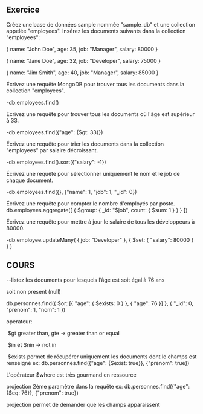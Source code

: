 ## Exercice

Créez une base de données sample nommée "sample_db" et une collection appelée "employees".
Insérez les documents suivants dans la collection "employees":

{
   name: "John Doe",
   age: 35,
   job: "Manager",
   salary: 80000
}

{
   name: "Jane Doe",
   age: 32,
   job: "Developer",
   salary: 75000
}

{
   name: "Jim Smith",
   age: 40,
   job: "Manager",
   salary: 85000
}

Écrivez une requête MongoDB pour trouver tous les documents dans la collection "employees".

-db.employees.find()

Écrivez une requête pour trouver tous les documents où l'âge est supérieur à 33.

-db.employees.find({"age": {$gt: 33}})

Écrivez une requête pour trier les documents dans la collection "employees" par salaire décroissant.

-db.employees.find().sort({"salary": -1})

Écrivez une requête pour sélectionner uniquement le nom et le job de chaque document.

-db.employees.find({}, {"name": 1, "job": 1, "_id": 0})

Écrivez une requête pour compter le nombre d'employés par poste.
db.employees.aggregate([
  {
    $group: {
      _id: "$job",
      count: { $sum: 1 }
    }
  }
])

Écrivez une requête pour mettre à jour le salaire de tous les développeurs à 80000.

-db.employee.updateMany(  { job: "Developer" },  { $set: { "salary": 80000 } } )





## COURS

--listez les documents pour lesquels l’âge est soit égal à 76 ans

soit non present (null)

db.personnes.find({   $or: [{     "age": {       $exists: 0     }  }, {     "age": 76 }]   }, {  "_id": 0,  "prenom": 1,  "nom": 1  }) 

operateur:

​	$gt greater than, gte -> greater than or equal

​	$in et $nin -> not in

​	$exists permet de récupérer uniquement les documents dont le champs est renseigné ex: db.personnes.find({"age": {$exist: true}}, {"prenom": true})

L'opérateur $where est très gourmand en ressource

projection 2ème paramètre dans la requête ex: db.personnes.find({"age": {$eq: 76}}, {"prenom": true})

projection permet de demander que les champs apparaissent
